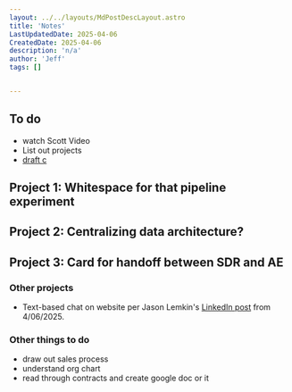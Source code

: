 ```yaml
---
layout: ../../layouts/MdPostDescLayout.astro
title: 'Notes'
LastUpdatedDate: 2025-04-06
CreatedDate: 2025-04-06
description: 'n/a'
author: 'Jeff'
tags: []


---
```


## To do

* watch Scott Video
* List out projects
* [draft c](/posts/99-c/)

## Project 1: Whitespace for that pipeline experiment
## Project 2: Centralizing data architecture?
## Project 3: Card for handoff between SDR and AE

### Other projects
* Text-based chat on website per Jason Lemkin's [LinkedIn post](https://www.linkedin.com/posts/jasonmlemkin_so-less-than-30-days-after-launched-our-saastr-activity-7314400774300520448-ZkyR?utm_source=share&utm_medium=member_android&rcm=ACoAAAAAQ_wBCGqk-2vx6YpA6OvQ9KYW_vaza1I) from 4/06/2025.


### Other things to do
* draw out sales process
* understand org chart
* read through contracts and create google doc or it
